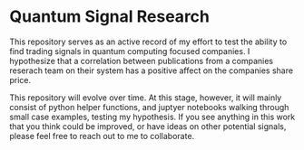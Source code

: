 # Quantum Signal Research
This repository serves as an active record of my effort to test the ability to find trading signals in quantum computing focused companies. I hypothesize that a correlation between publications from a companies reserach team on their system has a positive affect on the companies share price. 

This repository will evolve over time. At this stage, however, it will mainly consist of python helper functions, and juptyer notebooks walking through small case examples, testing my hypothesis. If you see anything in this work that you think could be improved, or have ideas on other potential signals, please feel free to reach out to me to collaborate.
